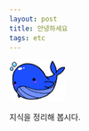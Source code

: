 ```yaml
---
layout: post
title: 안녕하세요
tags: etc
---
```



<img src="../images/gore.png" width="100">

지식을 정리해 봅시다.